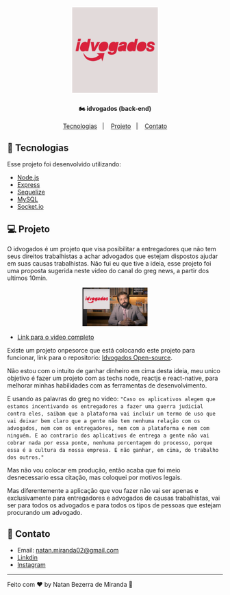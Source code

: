 <h1 align="center">
    <img alt="idvogados logo" title="#delicinha" src="./screenshots/idvogadoslogo.png" width="200px" />
</h1>

<h4 align="center">
  🏍 idvogados (back-end)
</h4>

<p align="center">
  <a href="#rocket-tecnologias">Tecnologias</a>&nbsp;&nbsp;&nbsp;|&nbsp;&nbsp;&nbsp;
  <a href="#-projeto">Projeto</a>&nbsp;&nbsp;&nbsp;|&nbsp;&nbsp;&nbsp;
  <a href="#-contato">Contato</a>
</p>

## :rocket: Tecnologias

Esse projeto foi desenvolvido utilizando:

- [Node.js](https://nodejs.org/en/)
- [Express](https://expressjs.com/pt-br/)
- [Sequelize](https://sequelize.org/v5/)
- [MySQL](https://www.mysql.com/)
- [Socket.io](https://socket.io/docs)

## 💻 Projeto

O idvogados é um projeto que visa posibilitar a entregadores que não tem seus direitos trabalhistas a achar advogados que estejam dispostos ajudar em suas causas trabalhistas. Não fui eu que tive a ideia, esse projeto foi uma proposta sugerida neste video do canal do greg news, a partir dos ultimos 10min.

<p align="center">
  <img alt="idvogados greg-news" src="./screenshots/gregnews.png" width="30%">
</p>

- [Link para o video completo](https://www.youtube.com/watch?v=v3B9w6wWNQA)

Existe um projeto onpesorce que está colocando este projeto para funcionar, link para o repositorio: [Idvogados Open-source](https://github.com/thr0w/idvogados). 

Não estou com o intuito de ganhar dinheiro em cima desta ideia, meu unico objetivo é fazer um projeto com as techs node, reactjs e react-native, para melhorar minhas habilidades com as ferramentas de desenvolvimento.

E usando as palavras do greg no video: `"Caso os aplicativos alegem que estamos incentivando os entregadores a fazer uma guerra judicial contra eles, saibam que a plataforma vai incluir um termo de uso que vai deixar bem claro que a gente não tem nenhuma relação com os advogados, nem com os entregadores, nem com a plataforma e nem com ninguém. E ao contrario dos aplicativos de entrega a gente não vai cobrar nada por essa ponte, nenhuma porcentagem do processo, porque essa é a cultura da nossa empresa. É não ganhar, em cima, do trabalho dos outros."`

Mas não vou colocar em produção, então acaba que foi meio desnecessario essa citação, mas coloquei por motivos legais.

Mas diferentemente a aplicação que vou fazer não vai ser apenas e exclusivamente para entregadores e advogados de causas trabalhistas, vai ser para todos os advogados e para todos os tipos de pessoas que estejam procurando um advogado.

## 📧 Contato

- Email: natan.miranda02@gmail.com
- [Linkdin](https://www.linkedin.com/in/natan-bezerra-de-miranda-0b4b93180/)
- [Instagram](https://www.instagram.com/neitan_miranda02/)

---

Feito com ♥ by Natan Bezerra de Miranda :wave:
